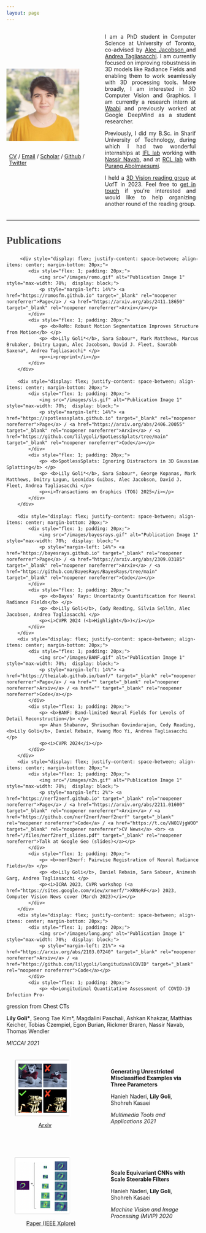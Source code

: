 ```yaml
---
layout: page
---
```


<div style="display: flex; justify-content: space-between; align-items: center;">
        <div style="flex: 1; padding-right: 20px;">
            <img src="images/lily.jpg" alt="Your Image" style="max-width: 80%;  display: block;">
            <br>
            <p style="margin-left: 3%"><a href="/files/cv.pdf">CV</a>  /  <a href="mailto:lily.goli@mail.utoronto.ca">Email</a>  /  <a href="https://scholar.google.com/citations?user=2wnyE-8AAAAJ&hl=en">Scholar</a>  /  <a href="https://github.com/lilygoli">Github</a>  /  <a href="https://twitter.com/lily_goli">Twitter</a></p> 
        </div>
        <div style="flex: 1; padding-left: 0px; padding-right: 10px">
            <p style="text-align: justify;">I am a PhD student in Computer Science at University of Toronto, co-advised by <a href="https://www.cs.toronto.edu/~jacobson" target="_blank" rel="noopener noreferrer"> Alec Jacobson </a> and <a href="https://taiya.github.io" target="_blank" rel="noopener noreferrer">Andrea Tagliasacchi</a>. I am currently focused on improving robustness in 3D models like Radiance Fields and enabling them to work seamlessly with 3D processing tools. More broadly, I am interested in 3D Computer Vision and Graphics. I am currently a research intern at <a href="https://waabi.ai/" target="_blank" rel="noopener noreferrer">Waabi</a> and previously worked at Google DeepMind as a student researcher.</p>
            <p style="text-align: justify;">Previously, I did my B.Sc. in Sharif University of Technology, during which I had two wonderful internships at <a href="https://www.cs.cit.tum.de/en/camp/labs-locations/ifl-lab/" target="_blank" rel="noopener noreferrer">IFL lab</a> working with <a href="https://www.professoren.tum.de/en/navab-nassir" target="_blank" rel="noopener noreferrer">Nassir Navab</a>, and at <a href="https://rcl.ece.ubc.ca/" target="_blank" rel="noopener noreferrer">RCL lab</a> with <a href="https://ece.ubc.ca/purang-abolmaesumi/" target="_blank" rel="noopener noreferrer">Purang Abolmaesumi</a>.</p>
              <p style="text-align: justify;"> I held a <a href="https://3dvisionreadinggroup.github.io/" target="_blank" rel="noopener noreferrer">3D Vision reading group</a> at UofT in 2023.  Feel free to <a href="mailto:lily.goli@mail.utoronto.ca" >get in touch</a> if you're interested and would like to help organizing another round of the reading group.</p>  
        </div>
</div>
<hr style="margin-top: 20px; margin-bottom: 20px;">
<div>
        <h2 style="color: #424242;font-size: 27px; font-family: Helvetica-light, serif;">Publications</h2>

         <div style="display: flex; justify-content: space-between; align-items: center; margin-bottom: 20px;">
            <div style="flex: 1; padding: 20px;">
                <img src="/images/romo.gif" alt="Publication Image 1" style="max-width: 70%;  display: block;">
                <p style="margin-left: 14%"> <a href="https://romosfm.github.io" target="_blank" rel="noopener noreferrer">Page</a> / <a href="https://arxiv.org/abs/2411.18650" target="_blank" rel="noopener noreferrer">Arxiv</a></p>
            </div>
            <div style="flex: 1; padding: 20px;">
                <p> <b>RoMo: Robust Motion Segmentation Improves Structure from Motion</b> </p>
                <p> <b>Lily Goli*</b>, Sara Sabour*, Mark Matthews, Marcus Brubaker, Dmitry Lagun, Alec Jacobson, David J. Fleet, Saurabh Saxena*, Andrea Tagliasacchi* </p>
                <p><i>preprint</i></p>
            </div>
        </div>       

        <div style="display: flex; justify-content: space-between; align-items: center; margin-bottom: 20px;">
            <div style="flex: 1; padding: 20px;">
                <img src="/images/sls.gif" alt="Publication Image 1" style="max-width: 70%;  display: block;">
                <p style="margin-left: 14%"> <a href="https://spotlesssplats.github.io" target="_blank" rel="noopener noreferrer">Page</a> / <a href="https://arxiv.org/abs/2406.20055" target="_blank" rel="noopener noreferrer">Arxiv</a> / <a href="https://github.com/lilygoli/SpotLessSplats/tree/main" target="_blank" rel="noopener noreferrer">Code</a></p>
            </div>
            <div style="flex: 1; padding: 20px;">
                <p> <b>SpotlessSplats: Ignoring Distractors in 3D Gaussian Splatting</b> </p>
                <p> <b>Lily Goli*</b>, Sara Sabour*, George Kopanas, Mark Matthews, Dmitry Lagun, Leonidas Guibas, Alec Jacobson, David J. Fleet, Andrea Tagliasacchi </p>
                <p><i>Transactions on Graphics (TOG) 2025</i></p>
            </div>
        </div>
        
        <div style="display: flex; justify-content: space-between; align-items: center; margin-bottom: 20px;">
            <div style="flex: 1; padding: 20px;">
                <img src="/images/bayesrays.gif" alt="Publication Image 1" style="max-width: 70%;  display: block;">
                <p style="margin-left: 14%"> <a href="https://bayesrays.github.io" target="_blank" rel="noopener noreferrer">Page</a> / <a href="https://arxiv.org/abs/2309.03185" target="_blank" rel="noopener noreferrer">Arxiv</a> / <a href="https://github.com/BayesRays/BayesRays/tree/main" target="_blank" rel="noopener noreferrer">Code</a></p>
            </div>
            <div style="flex: 1; padding: 20px;">
                <p> <b>Bayes’ Rays: Uncertainty Quantification for Neural Radiance Fields</b> </p>
                <p> <b>Lily Goli</b>, Cody Reading, Silvia Sellán, Alec Jacobson, Andrea Tagliasacchi </p>
                <p><i>CVPR 2024 (<b>Highlight</b>)</i></p>
            </div>
        </div>
        <div style="display: flex; justify-content: space-between; align-items: center; margin-bottom: 20px;">
            <div style="flex: 1; padding: 20px;">
                <img src="/images/BANF.gif" alt="Publication Image 1" style="max-width: 70%;  display: block;">
                <p style="margin-left: 14%"> <a href="https://theialab.github.io/banf/" target="_blank" rel="noopener noreferrer">Page</a> / <a href="" target="_blank" rel="noopener noreferrer">Arxiv</a> / <a href="" target="_blank" rel="noopener noreferrer">Code</a></p>
            </div>
            <div style="flex: 1; padding: 20px;">
                <p> <b>BANF: Band-limited Neural Fields for Levels of Detail Reconstruction</b> </p>
                <p> Ahan Shabanov, Shrisudhan Govindarajan, Cody Reading, <b>Lily Goli</b>, Daniel Rebain, Kwang Moo Yi, Andrea Tagliasacchi </p>
                <p><i>CVPR 2024</i></p>
            </div>
        </div>
        <div style="display: flex; justify-content: space-between; align-items: center; margin-bottom: 20px;">
            <div style="flex: 1; padding: 20px;">
                <img src="/images/n2n.gif" alt="Publication Image 1" style="max-width: 70%;  display: block;">
                <p style="margin-left: 2%"> <a href="https://nerf2nerf.github.io" target="_blank" rel="noopener noreferrer">Page</a> / <a href="https://arxiv.org/abs/2211.01600" target="_blank" rel="noopener noreferrer">Arxiv</a> / <a href="https://github.com/nerf2nerf/nerf2nerf" target="_blank" rel="noopener noreferrer">Code</a> / <a href="https://t.co/VNO1VjgWOO" target="_blank" rel="noopener noreferrer">CV News</a> <br> <a href="/files/nerf2nerf_slides.pdf" target="_blank" rel="noopener noreferrer">Talk at Google Geo (slides)</a></p>
            </div>
            <div style="flex: 1; padding: 20px;">
                <p> <b>nerf2nerf: Pairwise Registration of Neural Radiance Fields</b> </p>
                <p> <b>Lily Goli</b>, Daniel Rebain, Sara Sabour, Animesh Garg, Andrea Tagliasacchi </p>
                <p><i>ICRA 2023, CVPR workshop (<a href="https://sites.google.com/view/xrnerf/">XRNeRF</a>) 2023, Computer Vision News cover (March 2023)</i></p>
            </div>
        </div>
        <div style="display: flex; justify-content: space-between; align-items: center; margin-bottom: 20px;">
            <div style="flex: 1; padding: 20px;">
                <img src="/images/long.png" alt="Publication Image 1" style="max-width: 70%;  display: block;">
                <p style="margin-left: 21%"> <a href="https://arxiv.org/abs/2103.07240" target="_blank" rel="noopener noreferrer">Arxiv</a> / <a href="https://github.com/lilygoli/longitudinalCOVID" target="_blank" rel="noopener noreferrer">Code</a></p>
            </div>
            <div style="flex: 1; padding: 20px;">
                <p> <b>Longitudinal Quantitative Assessment of COVID-19 Infection Pro-
gression from Chest CTs</b> </p>
                <p> <b>Lily Goli*</b>, Seong Tae Kim*, Magdalini Paschali, Ashkan Khakzar, Matthias Keicher, Tobias Czempiel, Egon Burian, Rickmer Braren, Nassir Navab, Thomas Wendler </p>
                <p><i>MICCAI 2021</i></p>
            </div>
        </div>
        <div style="display: flex; justify-content: space-between; align-items: center; margin-bottom: 20px;">
            <div style="flex: 1; padding: 20px;">
                <img src="/images/adv1.png" alt="Publication Image 1" style="max-width: 70%; display: block;">
                <p style="margin-left: 30%"> <a href="https://arxiv.org/abs/2103.07640" target="_blank" rel="noopener noreferrer">Arxiv</a></p>
            </div>
            <div style="flex: 1; padding: 20px;">
                <p> <b>Generating Unrestricted Misclassified Examples via Three Parameters</b> </p>
                <p> Hanieh Naderi, <b>Lily Goli</b>, Shohreh Kasaei</p>
                <p><i> Multimedia Tools and Applications 2021</i></p>
            </div>
        </div> 
        <div style="display: flex; justify-content: space-between; align-items: center; margin-bottom: 20px;">
            <div style="flex: 1; padding: 20px;">
                <img src="/images/adv2.png" alt="Publication Image 1" style="max-width: 70%;  display: block;">
                <p style="margin-left: 15%"> <a href="https://ieeexplore.ieee.org/document/9116889" target="_blank" rel="noopener noreferrer">Paper (IEEE Xplore)</a></p>
            </div>
            <div style="flex: 1; padding: 20px;">
                <p> <b>Scale Equivariant CNNs with Scale Steerable Filters</b> </p>
                <p> Hanieh Naderi, <b>Lily Goli</b>, Shohreh Kasaei</p>
                <p><i> Machine Vision and Image Processing (MVIP) 2020</i></p>
            </div>
        </div> 
    </div>
